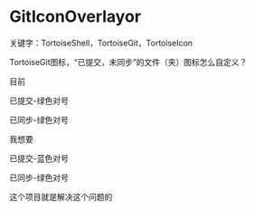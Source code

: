 # GitIconOverlayor

关键字：TortoiseShell，TortoiseGit，TortoiseIcon



TortoiseGit图标，“已提交，未同步”的文件（夹）图标怎么自定义？



目前

已提交-绿色对号

已同步-绿色对号



我想要

已提交-蓝色对号

已同步-绿色对号



这个项目就是解决这个问题的